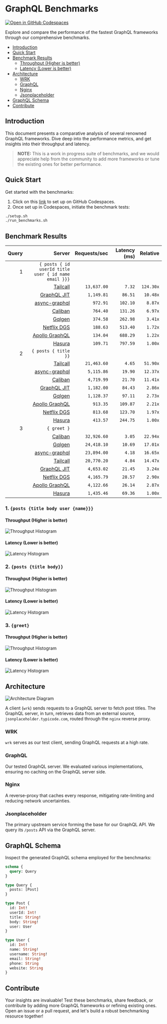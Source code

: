 # GraphQL Benchmarks <!-- omit from toc -->

[![Open in GitHub Codespaces](https://github.com/codespaces/badge.svg)](https://codespaces.new/tailcallhq/graphql-benchmarks)

Explore and compare the performance of the fastest GraphQL frameworks through our comprehensive benchmarks.

- [Introduction](#introduction)
- [Quick Start](#quick-start)
- [Benchmark Results](#benchmark-results)
  - [Throughput (Higher is better)](#throughput-higher-is-better)
  - [Latency (Lower is better)](#latency-lower-is-better)
- [Architecture](#architecture)
  - [WRK](#wrk)
  - [GraphQL](#graphql)
  - [Nginx](#nginx)
  - [Jsonplaceholder](#jsonplaceholder)
- [GraphQL Schema](#graphql-schema)
- [Contribute](#contribute)

[Tailcall]: https://github.com/tailcallhq/tailcall
[Gqlgen]: https://github.com/99designs/gqlgen
[Apollo GraphQL]: https://github.com/apollographql/apollo-server
[Netflix DGS]: https://github.com/netflix/dgs-framework
[Caliban]: https://github.com/ghostdogpr/caliban
[async-graphql]: https://github.com/async-graphql/async-graphql
[Hasura]: https://github.com/hasura/graphql-engine
[GraphQL JIT]: https://github.com/zalando-incubator/graphql-jit

## Introduction

This document presents a comparative analysis of several renowned GraphQL frameworks. Dive deep into the performance metrics, and get insights into their throughput and latency.

> **NOTE:** This is a work in progress suite of benchmarks, and we would appreciate help from the community to add more frameworks or tune the existing ones for better performance.

## Quick Start

Get started with the benchmarks:

1. Click on this [link](https://codespaces.new/tailcallhq/graphql-benchmarks) to set up on GitHub Codespaces.
2. Once set up in Codespaces, initiate the benchmark tests:

```bash
./setup.sh
./run_benchmarks.sh
```

## Benchmark Results

<!-- PERFORMANCE_RESULTS_START -->

| Query | Server | Requests/sec | Latency (ms) | Relative |
|-------:|--------:|--------------:|--------------:|---------:|
| 1 | `{ posts { id userId title user { id name email }}}` |
|| [Tailcall] | `13,637.00` | `7.32` | `124.30x` |
|| [GraphQL JIT] | `1,149.81` | `86.51` | `10.48x` |
|| [async-graphql] | `972.91` | `102.10` | `8.87x` |
|| [Caliban] | `764.40` | `131.26` | `6.97x` |
|| [Gqlgen] | `374.58` | `262.98` | `3.41x` |
|| [Netflix DGS] | `188.63` | `513.40` | `1.72x` |
|| [Apollo GraphQL] | `134.04` | `688.29` | `1.22x` |
|| [Hasura] | `109.71` | `797.59` | `1.00x` |
| 2 | `{ posts { title }}` |
|| [Tailcall] | `21,463.60` | `4.65` | `51.90x` |
|| [async-graphql] | `5,115.86` | `19.90` | `12.37x` |
|| [Caliban] | `4,719.99` | `21.70` | `11.41x` |
|| [GraphQL JIT] | `1,182.00` | `84.43` | `2.86x` |
|| [Gqlgen] | `1,128.37` | `97.11` | `2.73x` |
|| [Apollo GraphQL] | `913.35` | `109.87` | `2.21x` |
|| [Netflix DGS] | `813.68` | `123.70` | `1.97x` |
|| [Hasura] | `413.57` | `244.75` | `1.00x` |
| 3 | `{ greet }` |
|| [Caliban] | `32,926.60` | `3.05` | `22.94x` |
|| [Gqlgen] | `24,418.10` | `10.69` | `17.01x` |
|| [async-graphql] | `23,894.00` | `4.18` | `16.65x` |
|| [Tailcall] | `20,770.20` | `4.84` | `14.47x` |
|| [GraphQL JIT] | `4,653.02` | `21.45` | `3.24x` |
|| [Netflix DGS] | `4,165.79` | `28.57` | `2.90x` |
|| [Apollo GraphQL] | `4,122.66` | `26.14` | `2.87x` |
|| [Hasura] | `1,435.46` | `69.36` | `1.00x` |

<!-- PERFORMANCE_RESULTS_END -->



### 1. `{posts {title body user {name}}}`
#### Throughput (Higher is better)

![Throughput Histogram](assets/req_sec_histogram1.png)

#### Latency (Lower is better)

![Latency Histogram](assets/latency_histogram1.png)

### 2. `{posts {title body}}`
#### Throughput (Higher is better)

![Throughput Histogram](assets/req_sec_histogram2.png)

#### Latency (Lower is better)

![Latency Histogram](assets/latency_histogram2.png)

### 3. `{greet}`
#### Throughput (Higher is better)

![Throughput Histogram](assets/req_sec_histogram3.png)

#### Latency (Lower is better)

![Latency Histogram](assets/latency_histogram3.png)

## Architecture

![Architecture Diagram](assets/architecture.png)

A client (`wrk`) sends requests to a GraphQL server to fetch post titles. The GraphQL server, in turn, retrieves data from an external source, `jsonplaceholder.typicode.com`, routed through the `nginx` reverse proxy.

### WRK

`wrk` serves as our test client, sending GraphQL requests at a high rate.

### GraphQL

Our tested GraphQL server. We evaluated various implementations, ensuring no caching on the GraphQL server side.

### Nginx

A reverse-proxy that caches every response, mitigating rate-limiting and reducing network uncertainties.

### Jsonplaceholder

The primary upstream service forming the base for our GraphQL API. We query its `/posts` API via the GraphQL server.

## GraphQL Schema

Inspect the generated GraphQL schema employed for the benchmarks:

```graphql
schema {
  query: Query
}

type Query {
  posts: [Post]
}

type Post {
  id: Int!
  userId: Int!
  title: String!
  body: String!
  user: User
}

type User {
  id: Int!
  name: String!
  username: String!
  email: String!
  phone: String
  website: String
}
```

## Contribute

Your insights are invaluable! Test these benchmarks, share feedback, or contribute by adding more GraphQL frameworks or refining existing ones. Open an issue or a pull request, and let's build a robust benchmarking resource together!
